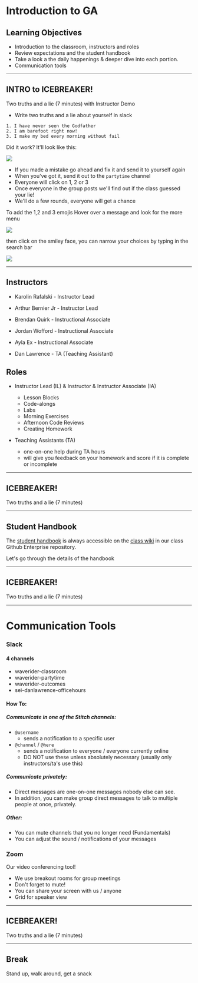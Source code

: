 # Introduction to GA

## Learning Objectives

- Introduction to the classroom, instructors and roles
- Review expectations and the student handbook
- Take a look a the daily happenings & deeper dive into each portion.
- Communication tools


<hr>

## INTRO to ICEBREAKER!

Two truths and a lie (7 minutes) with Instructor Demo

- Write two truths and a lie about yourself in slack

```
1. I have never seen the Godfather
2. I am barefoot right now! 
3. I make my bed every morning without fail
```

Did it work? It'll look like this:

![](https://i.imgur.com/mj6I4i6.png)

- If you made a mistake go ahead and fix it and send it to yourself again
- When you've got it, send it out to the `partytime` channel
- Everyone will click on 1, 2 or 3
- Once everyone in the group posts we'll find out if the class guessed your lie!
- We'll do a few rounds, everyone will get a chance

To add the 1,2 and 3 emojis
Hover over a message and look for the more menu

![](https://i.imgur.com/EIF6Uat.png)

then click on the smiley face, you can narrow your choices by typing in the search bar

![](https://i.imgur.com/rhSrDG8.png)



<hr>

## Instructors

- Karolin Rafalski - Instructor Lead

- Arthur Bernier Jr - Instructor Lead

- Brendan Quirk - Instructional Associate

- Jordan Wofford - Instructional Associate

- Ayla Ex - Instructional Associate

- Dan Lawrence - TA (Teaching Assistant)


## Roles

- Instructor Lead (IL) & Instructor & Instructor Associate (IA)
  - Lesson Blocks
  - Code-alongs
  - Labs
  - Morning Exercises
  - Afternoon Code Reviews
  - Creating Homework

- Teaching Assistants (TA)
  - one-on-one help during TA hours
  - will give you feedback on your homework and score if it is complete or incomplete

<hr>

## ICEBREAKER!

Two truths and a lie (7 minutes)

<hr>

## Student Handbook

The [student handbook](../../../../../wiki/Student-Handbook) is always accessible on the [class wiki](../../../../../wiki) in our class Github Enterprise repository.

Let's go through the details of the handbook

<hr>

## ICEBREAKER!
Two truths and a lie (7 minutes)

<hr>

# Communication Tools

### Slack

#### 4 channels


- waverider-classroom
- waverider-partytime
- waverider-outcomes
- sei-danlawrence-officehours


#### How To:

##### Communicate in one of the Stitch channels:

- `@username`
	- sends a notification to a specific user
- `@channel` / `@here`
	- sends a notification to everyone / everyone currently online
  - DO NOT use these unless absolutely necessary (usually only instructors/ta's use this)

##### Communicate privately:

- Direct messages are one-on-one messages nobody else can see.
- In addition, you can make group direct messages to talk to multiple people at once, privately.

##### Other:
- You can mute channels that you no longer need (Fundamentals)
- You can adjust the sound / notifications of your messages

### Zoom

Our video conferencing tool!

- We use breakout rooms for group meetings
- Don't forget to mute!
- You can share your screen with us / anyone
- Grid for speaker view

<hr>

## ICEBREAKER!

Two truths and a lie (7 minutes)

<hr>

## Break

Stand up, walk around, get a snack
